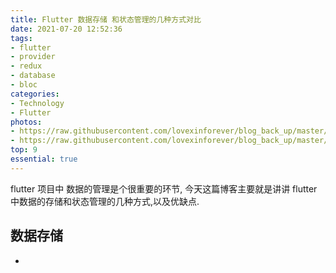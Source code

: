 ```yaml
---
title: Flutter 数据存储 和状态管理的几种方式对比
date: 2021-07-20 12:52:36
tags:
- flutter
- provider
- redux
- database
- bloc
categories:
- Technology
- Flutter
photos: 
- https://raw.githubusercontent.com/lovexinforever/blog_back_up/master/photos/2021-7-20_汽车.jpeg
- https://raw.githubusercontent.com/lovexinforever/blog_back_up/master/photos/2021-7-20_小船.jpeg
top: 9
essential: true
---
```


flutter 项目中 数据的管理是个很重要的环节, 今天这篇博客主要就是讲讲 flutter 中数据的存储和状态管理的几种方式,以及优缺点.

## 数据存储

- 